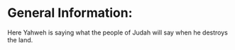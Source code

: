 # General Information:

Here Yahweh is saying what the people of Judah will say when he destroys the land.
